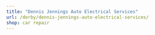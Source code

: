 ```yaml
---
title: "Dennis Jennings Auto Electrical Services"
url: /derby/dennis-jennings-auto-electrical-services/
shop: car repair
---
```

